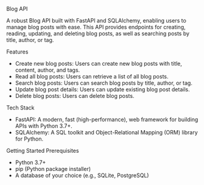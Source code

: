 Blog API


A robust Blog API built with FastAPI and SQLAlchemy, enabling users to manage blog posts with ease. This API provides endpoints for creating, reading, updating, and deleting blog posts, as well as searching posts by title, author, or tag.

Features
- Create new blog posts: Users can create new blog posts with title, content, author, and tags.
- Read all blog posts: Users can retrieve a list of all blog posts.
- Search blog posts: Users can search blog posts by title, author, or tag.
- Update blog post details: Users can update existing blog post details.
- Delete blog posts: Users can delete blog posts.

Tech Stack
- FastAPI: A modern, fast (high-performance), web framework for building APIs with Python 3.7+.
- SQLAlchemy: A SQL toolkit and Object-Relational Mapping (ORM) library for Python.

Getting Started
Prerequisites
- Python 3.7+
- pip (Python package installer)
- A database of your choice (e.g., SQLite, PostgreSQL)

